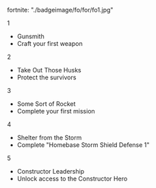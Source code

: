 fortnite:
"./badgeimage/fo/for/fo1.jpg"

1
- Gunsmith
- Craft your first weapon

2
- Take Out Those Husks
- Protect the survivors

3
- Some Sort of Rocket
- Complete your first mission

4
- Shelter from the Storm
- Complete "Homebase Storm Shield Defense 1"

5
- Constructor Leadership
- Unlock access to the Constructor Hero